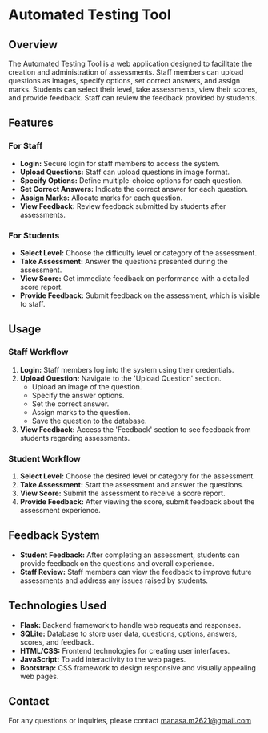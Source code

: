 # Automated Testing Tool

## Overview
The Automated Testing Tool is a web application designed to facilitate the creation and administration of assessments. Staff members can upload questions as images, specify options, set correct answers, and assign marks. Students can select their level, take assessments, view their scores, and provide feedback. Staff can review the feedback provided by students.

## Features

### For Staff
- **Login:** Secure login for staff members to access the system.
- **Upload Questions:** Staff can upload questions in image format.
- **Specify Options:** Define multiple-choice options for each question.
- **Set Correct Answers:** Indicate the correct answer for each question.
- **Assign Marks:** Allocate marks for each question.
- **View Feedback:** Review feedback submitted by students after assessments.

### For Students
- **Select Level:** Choose the difficulty level or category of the assessment.
- **Take Assessment:** Answer the questions presented during the assessment.
- **View Score:** Get immediate feedback on performance with a detailed score report.
- **Provide Feedback:** Submit feedback on the assessment, which is visible to staff.

## Usage

### Staff Workflow
1. **Login:** Staff members log into the system using their credentials.
2. **Upload Question:** Navigate to the 'Upload Question' section.
   - Upload an image of the question.
   - Specify the answer options.
   - Set the correct answer.
   - Assign marks to the question.
   - Save the question to the database.
3. **View Feedback:** Access the 'Feedback' section to see feedback from students regarding assessments.

### Student Workflow
1. **Select Level:** Choose the desired level or category for the assessment.
2. **Take Assessment:** Start the assessment and answer the questions.
3. **View Score:** Submit the assessment to receive a score report.
4. **Provide Feedback:** After viewing the score, submit feedback about the assessment experience.

## Feedback System
- **Student Feedback:** After completing an assessment, students can provide feedback on the questions and overall experience.
- **Staff Review:** Staff members can view the feedback to improve future assessments and address any issues raised by students.

## Technologies Used
- **Flask:** Backend framework to handle web requests and responses.
- **SQLite:** Database to store user data, questions, options, answers, scores, and feedback.
- **HTML/CSS:** Frontend technologies for creating user interfaces.
- **JavaScript:** To add interactivity to the web pages.
- **Bootstrap:** CSS framework to design responsive and visually appealing web pages.

## Contact
For any questions or inquiries, please contact manasa.m2621@gmail.com
